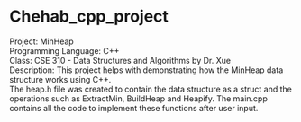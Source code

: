 # Chehab_cpp_project
Project: MinHeap <br />
Programming Language: C++ <br />
Class: CSE 310 - Data Structures and Algorithms by Dr. Xue <br />
Description: This project helps with demonstrating how the MinHeap data structure works using C++.  <br />
The heap.h file was created to contain the data structure as a struct and the operations such as ExtractMin, BuildHeap and Heapify.
The main.cpp contains all the code to implement these functions after user input.
